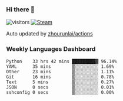 ### Hi there 👋

![visitors](https://visitor-badge.glitch.me/badge?page_id=zhourunlai)
[![Steam](https://img.shields.io/badge/dynamic/json?label=Steam&query=%24.data.totalSubs&url=https%3A%2F%2Fapi.spencerwoo.com%2Fsubstats%2F%3Fsource%3DsteamGames%26queryKey%3D76561198285156854&suffix=%20Games&logo=steam&labelColor=134375&color=0b1a37&longCache=true)](http://steamcommunity.com/profiles/76561198285156854)

Auto updated by <a href="https://github.com/zhourunlai/zhourunlai/actions" target="_blank">zhourunlai/actions</a>

### Weekly Languages Dashboard

<!--PART:wakatime-->
```text
Python    33 hrs 42 mins █████████▓ 96.14%
YAML      35 mins        ▒░░░░░░░░░ 1.69%
Other     23 mins        ▒░░░░░░░░░ 1.11%
Git       16 mins        ▒░░░░░░░░░ 0.78%
Text      5 mins         ▒░░░░░░░░░ 0.27%
JSON      0 secs         ▒░░░░░░░░░ 0.01%
sshconfig 0 secs         ▒░░░░░░░░░ 0.00%
```
<!--PART:wakatime-->
